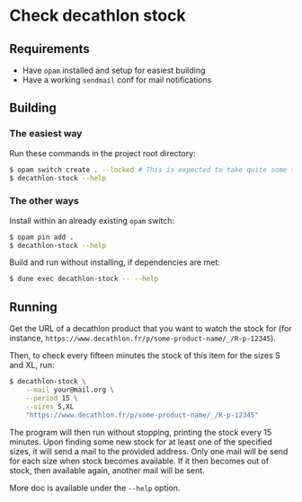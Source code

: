 # Check decathlon stock

## Requirements

- Have `opam` installed and setup for easiest building
- Have a working `sendmail` conf for mail notifications

## Building

### The easiest way

Run these commands in the project root directory:

```sh
$ opam switch create . --locked # This is expected to take quite some time
$ decathlon-stock --help
```

### The other ways

Install within an already existing `opam` switch:

```sh
$ opam pin add .
$ decathlon-stock --help
```

Build and run without installing, if dependencies are met:

```sh
$ dune exec decathlon-stock -- --help
```

## Running

Get the URL of a decathlon product that you want to watch the stock
for (for instance,
`https://www.decathlon.fr/p/some-product-name/_/R-p-12345`).

Then, to check every fifteen minutes the stock of this item for the
sizes S and XL, run:

```sh
$ decathlon-stock \
    --mail your@mail.org \
    --period 15 \
    --sizes S,XL
    "https://www.decathlon.fr/p/some-product-name/_/R-p-12345"
```

The program will then run without stopping, printing the stock every
15 minutes. Upon finding some new stock for at least one of the
specified sizes, it will send a mail to the provided address. Only one
mail will be send for each size when stock becomes available. If it
then becomes out of stock, then available again, another mail will be
sent.


More doc is available under the `--help` option.
